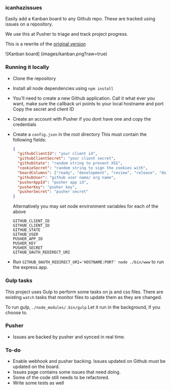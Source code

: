 ### icanhazissues

Easily add a Kanban board to any Github repo.
These are tracked using issues on a repository.

We use this at Pusher to triage and track project progress.

This is a rewrite of the [original version](https://github.com/pusher/icanhazissues)

![Kanban board] (images/kanban.png?raw=true)

### Running it locally

- Clone the repository
- Install all node dependencies using `npm install`
- You'll need to create a new Github application.
  Call it what ever you want, make sure the callback uri points to your local hostname and port
  Copy the secret and client ID
- Create an account with Pusher if you dont have one and copy the credentials
- Create a `config.json` in the root directory
    This must contain the following fields:

    ```json
    {
      "githubClientId": "your client id",
      "githubClientSecret": "your client secret",
      "githubState": "random string to prevent XSS",
      "cookieSecret": "random string to sign the cookies with",
      "boardColumns": ["ready", "development", "review", "release", "done"],
      "githubUser": "github user name/ org name",
      "pusherAppId": "pusher app id",
      "pusherKey": "pusher key",
      "pusherSecret": "pusher secret"
    }

    ```
    Alternatively you may set node environment variables for each of the above
    ```
    GITHUB_CLIENT_ID
    GITHUB_CLIENT_ID
    GITHUB_STATE
    GITHUB_USER
    PUSHER_APP_ID
    PUSHER_KEY
    PUSHER_SECRET
    GITHUB_OAUTH_REDIRECT_URI
    ```
- Run `GITHUB_OAUTH_REDIRECT_URI='HOSTNAME:PORT' node ./bin/www` to run the express app.

### Gulp tasks

This project uses Gulp to perform some tasks on js and css files.
There are existing `watch` tasks that monitor files to update them as they are changed.

To run gulp, `./node_modules/.bin/gulp`
Let it run in the background, if you choose to.

### Pusher
- Issues are backed by pusher and synced in real time.

### To-do
- Enable webhook and pusher backing. Issues updated on Github must be updated on the board.
- Issues page contains some issues that need doing.
- Some of the code still needs to be refactored.
- Write some tests as well
